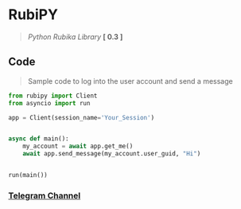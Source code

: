 # RubiPY
> *Python Rubika Library* **[ 0.3 ]**

## Code
> Sample code to log into the user account and send a message

```python
from rubipy import Client
from asyncio import run

app = Client(session_name='Your_Session')


async def main():
    my_account = await app.get_me()
    await app.send_message(my_account.user_guid, "Hi")


run(main())
```

### **[Telegram Channel](https://t.me/RubiPY_Nots)**
